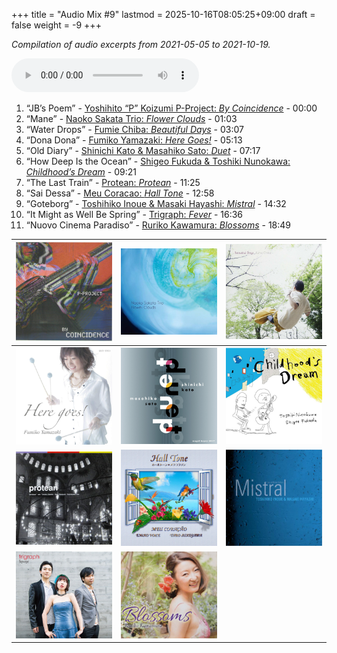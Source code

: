 +++
title = "Audio Mix #9"
lastmod = 2025-10-16T08:05:25+09:00
draft = false
weight = -9
+++

_Compilation of audio excerpts from 2021-05-05 to 2021-10-19._

<audio controls preload="metadata">
<source src="/audio/compilation-9.mp3" type="audio/mpeg">
This browser does not support the audio element.
</audio>

1.  “JB’s Poem” - [Yoshihito “P” Koizumi P-Project: _By Coincidence_](https://www.jazzofjapan.com/p/yoshihito-p-koizumi-by-coincidence) - 00:00
2.  “Mane” - [Naoko Sakata Trio: _Flower Clouds_](https://www.jazzofjapan.com/p/naoko-sakata-trio-flower-clouds) - 01:03
3.  “Water Drops” - [Fumie Chiba: _Beautiful Days_](https://www.jazzofjapan.com/p/fumie-chiba-beautiful-days) - 03:07
4.  “Dona Dona” - [Fumiko Yamazaki: _Here Goes!_](https://www.jazzofjapan.com/p/fumiko-yamazaki-here-goes) - 05:13
5.  “Old Diary” - [Shinichi Kato &amp; Masahiko Sato: _Duet_](https://www.jazzofjapan.com/p/shinichi-kato-and-masahiko-sato-duet) - 07:17
6.  “How Deep Is the Ocean” - [Shigeo Fukuda &amp; Toshiki Nunokawa: _Childhood’s Dream_](https://www.jazzofjapan.com/p/shigeo-fukuda-and-toshiki-nunokawa) - 09:21
7.  “The Last Train” - [Protean: _Protean_](https://www.jazzofjapan.com/p/protean-protean) - 11:25
8.  “Sai Dessa” - [Meu Coracao: _Hall Tone_](https://www.jazzofjapan.com/p/meu-coracao-hall-tone) - 12:58
9.  “Goteborg” - [Toshihiko Inoue &amp; Masaki Hayashi: _Mistral_](https://www.jazzofjapan.com/p/toshihiko-inoue-and-masaki-hayashi) - 14:32
10. “It Might as Well Be Spring” - [Trigraph: _Fever_](https://www.jazzofjapan.com/p/trigraph-fever) - 16:36
11. “Nuovo Cinema Paradiso” - [Ruriko Kawamura: _Blossoms_](https://www.jazzofjapan.com/p/ruriko-kawamura-blossoms) - 18:49

| ![](/images/yoshihitopkoizumi-bycoin-460.jpeg) | ![](/images/naokosakata-flowerclouds-460.jpeg) | ![](/images/fumiechiba-beautifuldays-460.jpeg)  |
|------------------------------------------------|------------------------------------------------|-------------------------------------------------|
| ![](/images/fumiko-yamazaki-here-460.jpeg)     | ![](/images/kato-sato-duet-460.jpeg)           | ![](/images/fukuda-nunokawa-childhood-460.jpeg) |
| ![](/images/protean-protean-460.jpeg)          | ![](/images/meucoracao-halltone-460.jpeg)      | ![](/images/toshihikoinoue-mistral-460.jpeg)    |
| ![](/images/trigraph-fever-460.jpeg)           | ![](/images/rurikokawamura-blossoms-460.jpeg)  |                                                 |
